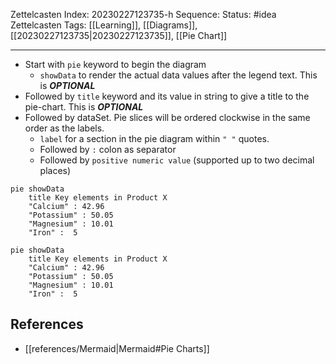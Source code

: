 Zettelcasten Index: 20230227123735-h
Sequence:
Status: #idea
Zettelcasten Tags: [[Learning]], [[Diagrams]], [[20230227123735|20230227123735]], [[Pie Chart]]

---

-   Start with `pie` keyword to begin the diagram
    -   `showData` to render the actual data values after the legend text. This is **_OPTIONAL_**
-   Followed by `title` keyword and its value in string to give a title to the pie-chart. This is **_OPTIONAL_**
-   Followed by dataSet. Pie slices will be ordered clockwise in the same order as the labels.
    -   `label` for a section in the pie diagram within `" "` quotes.
    -   Followed by `:` colon as separator
    -   Followed by `positive numeric value` (supported up to two decimal places)

```
pie showData
    title Key elements in Product X
    "Calcium" : 42.96
    "Potassium" : 50.05
    "Magnesium" : 10.01
    "Iron" :  5
```

```mermaid
pie showData
    title Key elements in Product X
    "Calcium" : 42.96
    "Potassium" : 50.05
    "Magnesium" : 10.01
    "Iron" :  5
```

## References
- [[references/Mermaid|Mermaid#Pie Charts]]